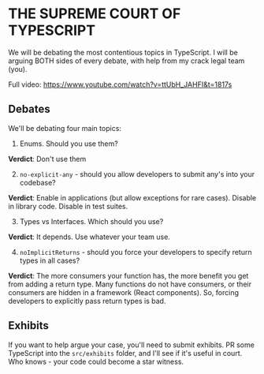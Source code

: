 # THE SUPREME COURT OF TYPESCRIPT

We will be debating the most contentious topics in TypeScript. I will be arguing BOTH sides of every debate, with help from my crack legal team (you).

Full video: https://www.youtube.com/watch?v=ttUbH_JAHFI&t=1817s

## Debates

We'll be debating four main topics:

1. Enums. Should you use them?

**Verdict**: Don't use them

2. `no-explicit-any` - should you allow developers to submit any's into your codebase?

**Verdict**: Enable in applications (but allow exceptions for rare cases). Disable in library code. Disable in test suites.

3. Types vs Interfaces. Which should you use?

**Verdict**: It depends. Use whatever your team use.

4. `noImplicitReturns` - should you force your developers to specify return types in all cases?

**Verdict**: The more consumers your function has, the more benefit you get from adding a return type. Many functions do not have consumers, or their consumers are hidden in a framework (React components). So, forcing developers to explicitly pass return types is bad.

## Exhibits

If you want to help argue your case, you'll need to submit exhibits. PR some TypeScript into the `src/exhibits` folder, and I'll see if it's useful in court. Who knows - your code could become a star witness.
